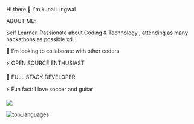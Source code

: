 



Hi there 👋 I'm kunal Lingwal

ABOUT ME:

Self Learner, Passionate about Coding & Technology , attending as many hackathons as possible xd .


👯 I’m looking to collaborate with other coders

⚡️ OPEN SOURCE ENTHUSIAST 

🔭 FULL STACK DEVELOPER

⚡ Fun fact: I love soccer and guitar



<img src= "https://github-readme-stats.vercel.app/api?username=kunalcodes007&&show_icons=true&title_color=ffffff&icon_color=bb2acf&text_color=daf7dc&bg_color=151515">





![top_languages](https://github-readme-stats.vercel.app/api/top-langs/?username=kunalcodes007&show_icons=true&theme=radical)
